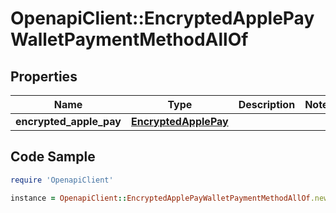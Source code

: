 # OpenapiClient::EncryptedApplePayWalletPaymentMethodAllOf

## Properties

Name | Type | Description | Notes
------------ | ------------- | ------------- | -------------
**encrypted_apple_pay** | [**EncryptedApplePay**](EncryptedApplePay.md) |  | 

## Code Sample

```ruby
require 'OpenapiClient'

instance = OpenapiClient::EncryptedApplePayWalletPaymentMethodAllOf.new(encrypted_apple_pay: null)
```


